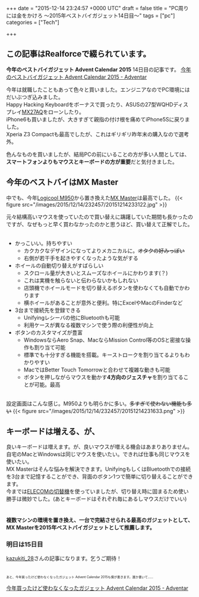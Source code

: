 
+++
date = "2015-12-14 23:24:57 +0000 UTC"
draft = false
title = "PC周りには金をかけろ 〜2015年ベストバイガジェット14日目〜"
tags = ["pc"]
categories = ["Tech"]

+++
## この記事はRealforceで綴られています。

<strong>今年のベストバイガジェット Advent Calendar 2015</strong> 14日目の記事です。
[今年のベストバイガジェット Advent Calendar 2015 - Adventar](http://www.adventar.org/calendars/873)

今年は就職したこともあって色々と買いました。エンジニアなのでPC環境にはだいぶつぎ込みました。<br/>
Happy Hacking Keyboardをボーナスで買ったり、ASUSの27型WQHDディスプレイ<a href="https://www.asus.com/jp/Monitors/MX27AQ/">MX27AQ</a>をローンしたり。<br/>
iPhone6も買いましたが、大きすぎて親指の付け根を痛めてiPhone5Sに戻りました。<br/>
Xperia Z3 Compactも最高でしたが、これはギリギリ昨年末の購入なので選考外。

色んなものを買いましたが、結局PCの前にいることの方が多い人間としては、<br/>
<strong>スマートフォンよりもマウスとキーボードの方が重要</strong>だと気付きました。

## 今年のベストバイはMX Master

中でも、今年<a href="http://www.logicool.co.jp/ja-jp/product/performance-mouse-m950">Logicool M950</a>から置き換えた<a href="http://www.logicool.co.jp/ja-jp/product/mx-master">MX Master</a>は最高でした。
{{< figure src="/images/2015/12/14/232457/20151214233122.jpg"  >}}

元々結構高いマウスを使っていたので買い替えに躊躇していた期間も長かったのですが、なぜもっと早く買わなかったのかと思うほど、買い替えて正解でした。<br/>
<br/>

<ul>
<li>かっこいい。持ちやすい

<ul>
<li>カクカクなデザインになってよりメカニカルに。<del>オタクの好みっぽい</del></li>
<li>右側が若干手を起きやすくなったような気がする</li>
</ul>
</li>
<li>ホイールの自動切り替えがすばらしい

<ul>
<li>スクロール量が大きいとスムーズなホイールにかわります(？)</li>
<li>これは実機を触らないと伝わらないかもしれない</li>
<li>店頭機でホイールモードを切り替えるボタンを使わなくても自動でかわります</li>
<li>横ホイールがあることが意外と便利。特にExcelやMacのFinderなど</li>
</ul>
</li>
<li>3台まで接続先を登録できる

<ul>
<li>Unifyingレシーバの他にBluetoothも可能</li>
<li>利用ケースが異なる複数マシンで使う際の利便性が向上</li>
</ul>
</li>
<li>ボタンのカスタマイズが豊富

<ul>
<li>WindowsならAero Snap、MacならMission Control等のOSと密接な操作も割り当て可能</li>
<li>標準でも十分すぎる機能を搭載。キーストロークを割り当てるよりもわかりやすい</li>
<li>MacではBetter Touch Tomorrowと合わせて複雑な動きも可能</li>
<li>ボタンを押しながらマウスを動かす<strong>4方向のジェスチャ</strong>を割り当てることが可能。最高</li>
</ul>
</li>
</ul>


<br/>
設定画面はこんな感じ。M950よりも明らかに多い。<del>多すぎて使わない機能も多い</del>
{{< figure src="/images/2015/12/14/232457/20151214231633.png"  >}}

## キーボードは増える、が、

良いキーボードは増えます。が、良いマウスが増える機会はあまりありません。<br/>
自宅のMacとWindowsは同じマウスを使いたい。できれば仕事も同じマウスを使いたい。<br/>
MX Masterはそんな悩みを解決できます。UnifyingもしくはBluetoothでの接続を3台まで記憶することができ、背面のボタン1つで簡単に切り替えることができます。<br/>
今までは<a href="http://www.amazon.co.jp/gp/product/B0029ULLRU">ELECOMの切替機</a>を使っていましたが、切り替え時に固まるため使い勝手は微妙でした。(あとキーボードはそれぞれ毎にあるしマウスだけでいい)<br/>
<br/>

#### 複数マシンの環境を置き換え、一台で完結させられる最高のガジェットとして、MX Masterを2015年ベストバイガジェットとして推薦します。

### 明日は15日目

<a href="http://www.adventar.org/users/7727">kazukiti_28</a>さんの記事になります。乞うご期待！
<br/>
<br/>
<br/>
<span style="font-size: 60%">
あと、今年買ったけど使わなくなったガジェット Advent Calendar 2015も僕が書きます。誰か書いて……
</span>

[今年買ったけど使わなくなったガジェット Advent Calendar 2015 - Adventar](http://www.adventar.org/calendars/1025)


